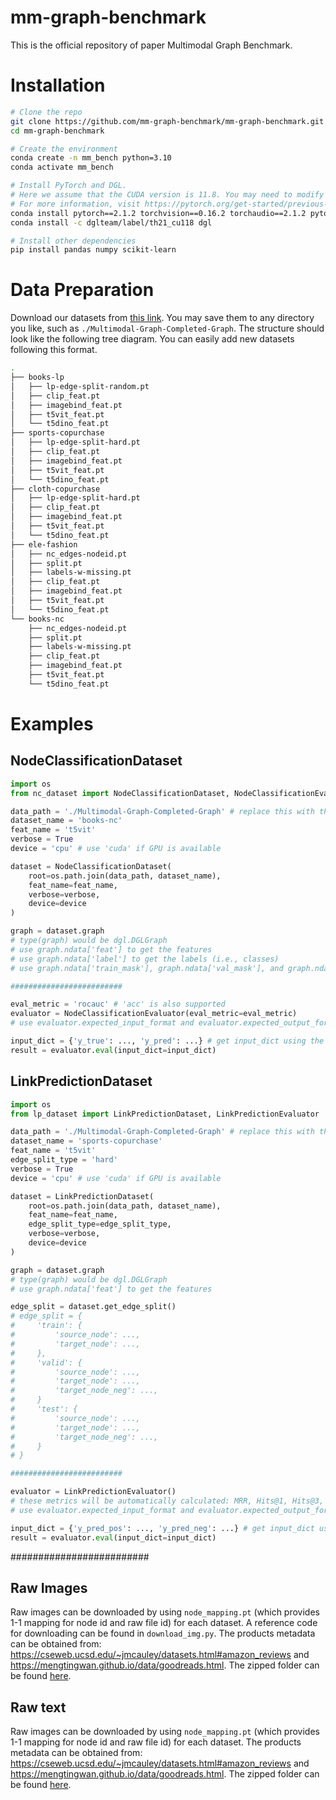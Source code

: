 # mm-graph-benchmark

This is the official repository of paper Multimodal Graph Benchmark.

# Installation

```bash
# Clone the repo
git clone https://github.com/mm-graph-benchmark/mm-graph-benchmark.git
cd mm-graph-benchmark

# Create the environment
conda create -n mm_bench python=3.10
conda activate mm_bench

# Install PyTorch and DGL. 
# Here we assume that the CUDA version is 11.8. You may need to modify this based on your CUDA version. 
# For more information, visit https://pytorch.org/get-started/previous-versions/ and https://www.dgl.ai/pages/start.html
conda install pytorch==2.1.2 torchvision==0.16.2 torchaudio==2.1.2 pytorch-cuda=11.8 -c pytorch -c nvidia
conda install -c dglteam/label/th21_cu118 dgl

# Install other dependencies
pip install pandas numpy scikit-learn
```

# Data Preparation

Download our datasets from [this link](https://huggingface.co/datasets/mm-graph-org/mm-graph). You may save them to any directory you like, such as `./Multimodal-Graph-Completed-Graph`. The structure should look like the following tree diagram. You can easily add new datasets following this format.

```bash
.
├── books-lp
│   ├── lp-edge-split-random.pt
│   ├── clip_feat.pt
│   ├── imagebind_feat.pt
│   ├── t5vit_feat.pt
│   └── t5dino_feat.pt
├── sports-copurchase
│   ├── lp-edge-split-hard.pt
│   ├── clip_feat.pt
│   ├── imagebind_feat.pt
│   ├── t5vit_feat.pt
│   └── t5dino_feat.pt
├── cloth-copurchase
│   ├── lp-edge-split-hard.pt
│   ├── clip_feat.pt
│   ├── imagebind_feat.pt
│   ├── t5vit_feat.pt
│   └── t5dino_feat.pt
├── ele-fashion
│   ├── nc_edges-nodeid.pt
│   ├── split.pt
│   ├── labels-w-missing.pt
│   ├── clip_feat.pt
│   ├── imagebind_feat.pt
│   ├── t5vit_feat.pt
│   └── t5dino_feat.pt
└── books-nc
    ├── nc_edges-nodeid.pt
    ├── split.pt
    ├── labels-w-missing.pt
    ├── clip_feat.pt
    ├── imagebind_feat.pt
    ├── t5vit_feat.pt
    └── t5dino_feat.pt
```

# Examples

## NodeClassificationDataset

```python
import os
from nc_dataset import NodeClassificationDataset, NodeClassificationEvaluator

data_path = './Multimodal-Graph-Completed-Graph' # replace this with the path where you save the datasets
dataset_name = 'books-nc'
feat_name = 't5vit'
verbose = True
device = 'cpu' # use 'cuda' if GPU is available

dataset = NodeClassificationDataset(
	root=os.path.join(data_path, dataset_name),
	feat_name=feat_name,
	verbose=verbose,
	device=device
)

graph = dataset.graph
# type(graph) would be dgl.DGLGraph
# use graph.ndata['feat'] to get the features
# use graph.ndata['label'] to get the labels (i.e., classes)
# use graph.ndata['train_mask'], graph.ndata['val_mask'], and graph.ndata['test_mask'] to get the corresponding masks

#########################

eval_metric = 'rocauc' # 'acc' is also supported
evaluator = NodeClassificationEvaluator(eval_metric=eval_metric)
# use evaluator.expected_input_format and evaluator.expected_output_format to see the details about the format

input_dict = {'y_true': ..., 'y_pred': ...} # get input_dict using the model you trained
result = evaluator.eval(input_dict=input_dict)
```

## LinkPredictionDataset

```python
import os
from lp_dataset import LinkPredictionDataset, LinkPredictionEvaluator

data_path = './Multimodal-Graph-Completed-Graph' # replace this with the path where you save the datasets
dataset_name = 'sports-copurchase'
feat_name = 't5vit'
edge_split_type = 'hard'
verbose = True
device = 'cpu' # use 'cuda' if GPU is available

dataset = LinkPredictionDataset(
	root=os.path.join(data_path, dataset_name),
	feat_name=feat_name,
	edge_split_type=edge_split_type,
	verbose=verbose,
	device=device
)

graph = dataset.graph
# type(graph) would be dgl.DGLGraph
# use graph.ndata['feat'] to get the features

edge_split = dataset.get_edge_split()
# edge_split = {
#     'train': {
#         'source_node': ...,
#         'target_node': ...,
#     },
#     'valid': {
#         'source_node': ...,
#         'target_node': ...,
#         'target_node_neg': ...,
#     }
#     'test': {
#         'source_node': ...,
#         'target_node': ...,
#         'target_node_neg': ...,
#     }
# }

#########################

evaluator = LinkPredictionEvaluator()
# these metrics will be automatically calculated: MRR, Hits@1, Hits@3, and Hits@10
# use evaluator.expected_input_format and evaluator.expected_output_format to see the details about the format

input_dict = {'y_pred_pos': ..., 'y_pred_neg': ...} # get input_dict using the model you trained
result = evaluator.eval(input_dict=input_dict)
```
#########################
## Raw Images

Raw images can be downloaded by using `node_mapping.pt` (which provides 1-1 mapping for node id and raw file id) for each dataset. A reference code for downloading can be found in `download_img.py`.
The products metadata can be obtained from: https://cseweb.ucsd.edu/~jmcauley/datasets.html#amazon_reviews and https://mengtingwan.github.io/data/goodreads.html. The zipped folder can be found [here]([https://website-name.com](https://huggingface.co/datasets/mm-graph-org/mm-graph/tree/main)).

## Raw text

Raw images can be downloaded by using `node_mapping.pt` (which provides 1-1 mapping for node id and raw file id) for each dataset. 
The products metadata can be obtained from: https://cseweb.ucsd.edu/~jmcauley/datasets.html#amazon_reviews and https://mengtingwan.github.io/data/goodreads.html.  The zipped folder can be found [here]([https://website-name.com](https://huggingface.co/datasets/mm-graph-org/mm-graph/tree/main)).
